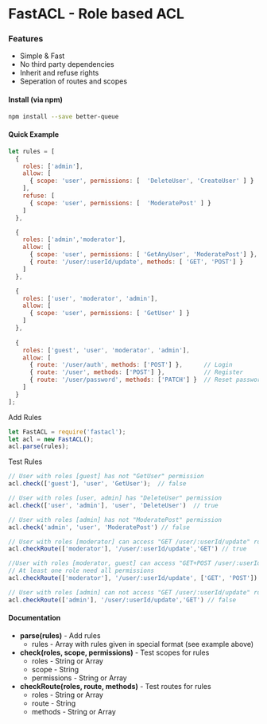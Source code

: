 # FastACL - Role based ACL

### Features
* Simple & Fast
* No third party dependencies
* Inherit and refuse rights
* Seperation of routes and scopes

#### Install (via npm)

```bash
npm install --save better-queue
```

#### Quick Example
```javascript
let rules = [
  {
    roles: ['admin'],
    allow: [
      { scope: 'user', permissions: [  'DeleteUser', 'CreateUser' ] }
    ],
    refuse: [
      { scope: 'user', permissions: [  'ModeratePost' ] }
    ]
  },

  {
    roles: ['admin','moderator'],
    allow: [
      { scope: 'user', permissions: [ 'GetAnyUser', 'ModeratePost'] },
      { route: '/user/:userId/update', methods: [ 'GET', 'POST'] }
    ]
  },

  {
    roles: ['user', 'moderator', 'admin'],
    allow: [
      { scope: 'user', permissions: [ 'GetUser' ] }
    ]
  },
  
  {
    roles: ['guest', 'user', 'moderator', 'admin'],
    allow: [
      { route: '/user/auth', methods: ['POST'] },      // Login 
      { route: '/user', methods: ['POST'] },           // Register
      { route: '/user/password', methods: ['PATCH'] }  // Reset password 
    ]
  }
];
```

Add Rules
```javascript
let FastACL = require('fastacl');
let acl = new FastACL();
acl.parse(rules);
```

Test Rules
```javascript
// User with roles [guest] has not "GetUser" permission 
acl.check(['guest'], 'user', 'GetUser');  // false

// User with roles [user, admin] has "DeleteUser" permission
acl.check(['user', 'admin'], 'user', 'DeleteUser')  // true

// User with roles [admin] has not "ModeratePost" permission
acl.check('admin', 'user', 'ModeratePost') // false

// User with roles [moderator] can access "GET /user/:userId/update" route
acl.checkRoute(['moderator'], '/user/:userId/update','GET') // true

//User with roles [moderator, guest] can access "GET+POST /user/:userId/update" route 
// At least one role need all permissions
acl.checkRoute(['moderator'], '/user/:userId/update', ['GET', 'POST'])

// User with roles [admin] can not access "GET /user/:userId/update" route
acl.checkRoute(['admin'], '/user/:userId/update','GET') // false
```

#### Documentation

* **parse(rules)** - Add rules
  * rules - Array with rules given in special format (see example above)
* **check(roles, scope, permissions)** - Test scopes for rules
  * roles - String or Array
  * scope - String
  * permissions - String or Array
* **checkRoute(roles, route, methods)** - Test routes for rules
  * roles - String or Array
  * route - String
  * methods - String or Array